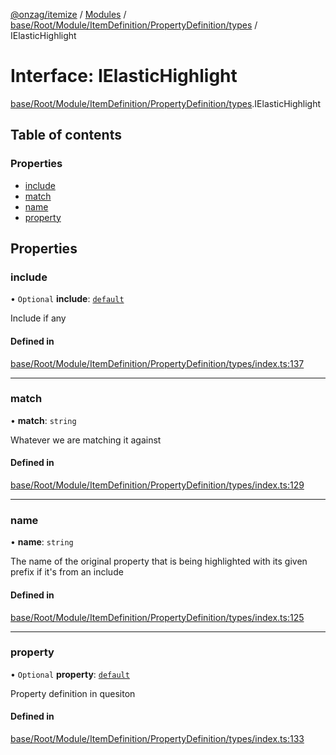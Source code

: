 [@onzag/itemize](../README.md) / [Modules](../modules.md) / [base/Root/Module/ItemDefinition/PropertyDefinition/types](../modules/base_Root_Module_ItemDefinition_PropertyDefinition_types.md) / IElasticHighlight

# Interface: IElasticHighlight

[base/Root/Module/ItemDefinition/PropertyDefinition/types](../modules/base_Root_Module_ItemDefinition_PropertyDefinition_types.md).IElasticHighlight

## Table of contents

### Properties

- [include](base_Root_Module_ItemDefinition_PropertyDefinition_types.IElasticHighlight.md#include)
- [match](base_Root_Module_ItemDefinition_PropertyDefinition_types.IElasticHighlight.md#match)
- [name](base_Root_Module_ItemDefinition_PropertyDefinition_types.IElasticHighlight.md#name)
- [property](base_Root_Module_ItemDefinition_PropertyDefinition_types.IElasticHighlight.md#property)

## Properties

### include

• `Optional` **include**: [`default`](../classes/base_Root_Module_ItemDefinition_Include.default.md)

Include if any

#### Defined in

[base/Root/Module/ItemDefinition/PropertyDefinition/types/index.ts:137](https://github.com/onzag/itemize/blob/73e0c39e/base/Root/Module/ItemDefinition/PropertyDefinition/types/index.ts#L137)

___

### match

• **match**: `string`

Whatever we are matching it against

#### Defined in

[base/Root/Module/ItemDefinition/PropertyDefinition/types/index.ts:129](https://github.com/onzag/itemize/blob/73e0c39e/base/Root/Module/ItemDefinition/PropertyDefinition/types/index.ts#L129)

___

### name

• **name**: `string`

The name of the original property that is being highlighted
with its given prefix if it's from an include

#### Defined in

[base/Root/Module/ItemDefinition/PropertyDefinition/types/index.ts:125](https://github.com/onzag/itemize/blob/73e0c39e/base/Root/Module/ItemDefinition/PropertyDefinition/types/index.ts#L125)

___

### property

• `Optional` **property**: [`default`](../classes/base_Root_Module_ItemDefinition_PropertyDefinition.default.md)

Property definition in quesiton

#### Defined in

[base/Root/Module/ItemDefinition/PropertyDefinition/types/index.ts:133](https://github.com/onzag/itemize/blob/73e0c39e/base/Root/Module/ItemDefinition/PropertyDefinition/types/index.ts#L133)
